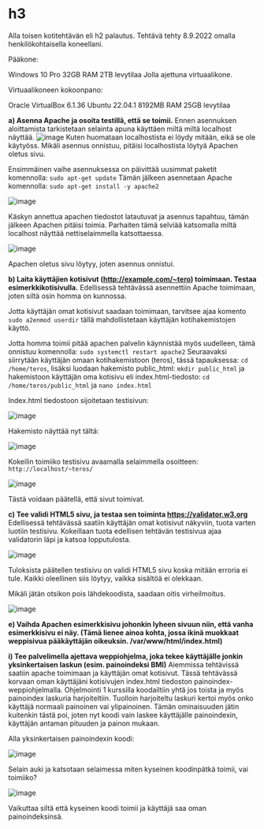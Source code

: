 # h3

Alla toisen kotitehtävän eli h2 palautus. Tehtävä tehty 8.9.2022 omalla henkilökohtaisella koneellani.

Pääkone:

Windows 10 Pro 32GB RAM 2TB levytilaa Jolla ajettuna virtuaalikone.

Virtuaalikoneen kokoonpano:

Oracle VirtualBox 6.1.36 Ubuntu 22.04.1 8192MB RAM 25GB levytilaa


**a) Asenna Apache ja osoita testillä, että se toimii.**
Ennen asennuksen aloittamista tarkistetaan selainta apuna käyttäen miltä miltä localhost näyttää. 
![image](https://user-images.githubusercontent.com/102689055/190260490-76857e72-8a47-4fe8-b066-ab9c30badd5f.png)
Kuten huomataan localhostista ei löydy mitään, eikä se ole käytyöss. Mikäli asennus onnistuu, pitäisi localhostista löytyä Apachen oletus sivu.

Ensimmäinen vaihe asennuksessa on päivittää uusimmat paketit komennolla: `sudo apt-get update`
Tämän jälkeen asennetaan Apache komennolla: `sudo apt-get install -y apache2`

![image](https://user-images.githubusercontent.com/102689055/190261124-bc5c5a37-abd7-4a25-8dab-1deb42ad53ef.png)

Käskyn annettua apachen tiedostot latautuvat ja asennus tapahtuu, tämän jälkeen Apachen pitäisi toimia. 
Parhaiten tämä selviää katsomalla miltä localhost näyttää nettiselaimmella katsottaessa. 

![image](https://user-images.githubusercontent.com/102689055/190261416-8bfb73e8-a675-401c-9328-e5cb7971122c.png)

Apachen oletus sivu löytyy, joten asennus onnistui. 


**b) Laita käyttäjien kotisivut (http://example.com/~tero) toimimaan. Testaa esimerkkikotisivulla.**
Edellisessä tehtävässä asennettiin Apache toimimaan, joten siltä osin homma on kunnossa. 

Jotta käyttäjän omat kotisivut saadaan toimimaan, tarvitsee ajaa komento `sudo a2enmod userdir` tällä mahdollistetaan käyttäjän kotihakemistojen käyttö. 

Jotta homma toimii pitää apachen palvelin käynnistää myös uudelleen, tämä onnistuu komennolla: `sudo systemctl restart apache2`
Seuraavaksi siirrytään käyttäjän omaan kotihakemistoon (teros), tässä tapauksessa: `cd /home/teros`, lisäksi luodaan hakemisto public_html: `mkdir public_html` ja hakemistoon käyttäjän oma kotisivu eli index.html-tiedosto: `cd /home/teros/public_html` ja `nano index.html` 

Index.html tiedostoon sijoitetaan testisivun:

![image](https://user-images.githubusercontent.com/102689055/190266282-b69340b7-e110-445d-98a4-03fe569c83d4.png)


Hakemisto näyttää nyt tältä: 

![image](https://user-images.githubusercontent.com/102689055/190265465-5f33378c-2b4c-44ef-9ab7-701593a64d92.png)

Kokeilin toimiiko testisivu avaamalla selaimmella osoitteen: `http://localhost/~teros/`

![image](https://user-images.githubusercontent.com/102689055/190266887-6229e02f-4caf-4345-8a44-595a190a4a34.png)

Tästä voidaan päätellä, että sivut toimivat. 



**c) Tee validi HTML5 sivu, ja testaa sen toiminta https://validator.w3.org**
Edellisessä tehtävässä saatiin käyttäjän omat kotisivut näkyviin, tuota varten luotiin testisivu. Kokeillaan tuota edellisen tehtävän testisivua ajaa validatorin läpi ja katsoa lopputulosta. 

![image](https://user-images.githubusercontent.com/102689055/190267401-8ba1b91d-7a4c-460c-ab7b-cfd5e34954a9.png)

Tuloksista päätellen testisivu on validi HTML5 sivu koska mitään erroria ei tule. Kaikki oleellinen siis löytyy, vaikka sisältöä ei olekkaan. 

Mikäli jätän otsikon pois lähdekoodista, saadaan oitis virheilmoitus. 

![image](https://user-images.githubusercontent.com/102689055/190268084-9806a4c8-a6a1-4cd5-97b9-96abda3b4dba.png)


 
**e) Vaihda Apachen esimerkkisivu johonkin lyheen sivuun niin, että vanha esimerkkisivu ei näy. (Tämä lienee ainoa kohta, jossa ikinä muokkaat weppisivua pääkäyttäjän 
oikeuksin. /var/www/html/index.html)**


**i) Tee palvelimella ajettava weppiohjelma, joka tekee käyttäjälle jonkin yksinkertaisen laskun (esim. painoindeksi BMI)**
Aiemmissa tehtävissä saatiin apache toimimaan ja käyttäjän omat kotisivut. Tässä tehtävässä korvaan oman käyttäjäni kotisivujen index.html tiedoston painoindex-weppiohjelmalla. Ohjelmointi 1 kurssilla koodailtiin yhtä jos toista ja myös painoindex laskuria harjoiteltiin. Tuolloin harjoiteltu laskuri kertoi myös onko käyttäjä normaali painoinen vai ylipainoinen. Tämän ominaisuuden jätin kuitenkin tästä poi, joten nyt koodi vain laskee käyttäjälle painoindexin, käyttäjän antaman pituuden ja painon mukaan. 

Alla yksinkertaisen painoindexin koodi: 

![image](https://user-images.githubusercontent.com/102689055/190271944-f3d08628-3a0e-49ca-b324-ef531e589b28.png)

Selain auki ja katsotaan selaimessa miten kyseinen koodinpätkä toimii, vai toimiiko? 

![image](https://user-images.githubusercontent.com/102689055/190272195-befc5ed0-2d1b-4768-8e10-a390bb9d9d8f.png)

Vaikuttaa siltä että kyseinen koodi toimii ja käyttäjä saa oman painoindeksinsä. 





